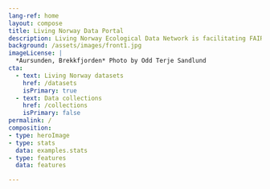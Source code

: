 ```yaml
---
lang-ref: home
layout: compose
title: Living Norway Data Portal
description: Living Norway Ecological Data Network is facilitating FAIR management of ecological data to the benefit of society and science.
background: /assets/images/front1.jpg
imageLicense: |
  *Aursunden, Brekkfjorden* Photo by Odd Terje Sandlund
cta:
  - text: Living Norway datasets
    href: /datasets
    isPrimary: true
  - text: Data collections
    href: /collections
    isPrimary: false
permalink: /
composition:
- type: heroImage
- type: stats
  data: examples.stats
- type: features
  data: features

---
```




